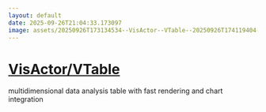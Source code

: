 ```yaml
---
layout: default
date: 2025-09-26T21:04:33.173097
image: assets/20250926T173134534--VisActor--VTable--20250926T174119404--cropped.png
---
```


# [VisActor/VTable](https://github.com/VisActor/VTable)

multidimensional data analysis table with fast rendering and chart integration
